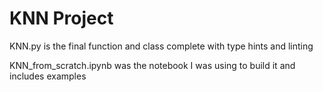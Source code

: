 # KNN Project 

KNN.py is the final function and class complete with type hints and linting

KNN_from_scratch.ipynb was the notebook I was using to build it and includes examples